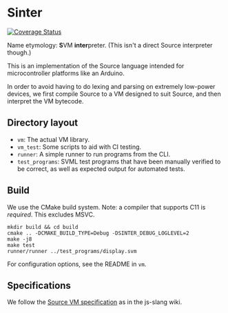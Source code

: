 # Sinter

[![Coverage Status](https://coveralls.io/repos/github/angelsl/sinter/badge.svg)](https://coveralls.io/github/angelsl/sinter)

Name etymology: <strong>S</strong>VM <strong>inter</strong>preter. (This isn't a direct Source interpreter though.)

This is an implementation of the Source language intended for microcontroller platforms like an Arduino.

In order to avoid having to do lexing and parsing on extremely low-power devices, we first compile Source to a VM designed to suit Source, and then interpret the VM bytecode.

## Directory layout

- `vm`: The actual VM library.
- `vm_test`: Some scripts to aid with CI testing.
- `runner`: A simple runner to run programs from the CLI.
- `test_programs`: SVML test programs that have been manually verified to be correct, as well as expected output for automated tests.

## Build

We use the CMake build system. Note: a compiler that supports C11 is _required_. This excludes MSVC.

```
mkdir build && cd build
cmake .. -DCMAKE_BUILD_TYPE=Debug -DSINTER_DEBUG_LOGLEVEL=2
make -j8
make test
runner/runner ../test_programs/display.svm
```

For configuration options, see the README in `vm`.

## Specifications

We follow the [Source VM specification](https://github.com/source-academy/js-slang/wiki/SVML-Specification) as in the js-slang wiki.
